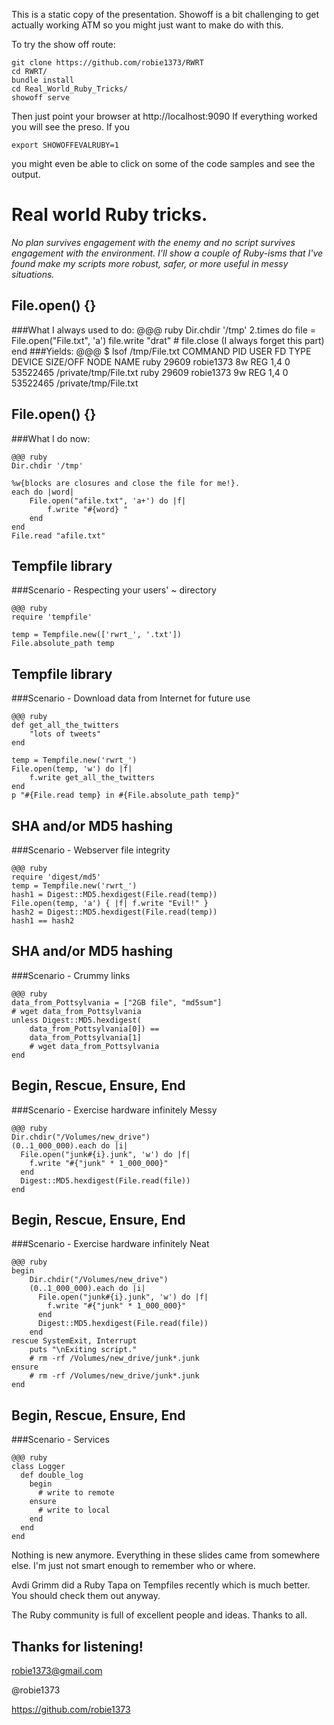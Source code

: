 This is a static copy of the presentation. Showoff is a bit challenging to get actually working ATM so you might just want to make do with this.

To try the show off route:

    git clone https://github.com/robie1373/RWRT
    cd RWRT/
    bundle install
    cd Real_World_Ruby_Tricks/
    showoff serve

Then just point your browser at http://localhost:9090 If everything worked you will see the preso. 
If you 

    export SHOWOFFEVALRUBY=1

you might even be able to click on some of the code samples and see the output.


<!SLIDE center incremental transition=fade>
# Real world Ruby tricks.

*No plan survives engagement with the enemy and no script survives engagement with the environment. I'll show a couple of Ruby-isms that I've found make my scripts more robust, safer, or more useful in messy situations.*

<!SLIDE code incremental small transition=fade>
## File.open() {}
###What I always used to do:
    @@@ ruby
    Dir.chdir '/tmp'
    2.times do
        file = File.open("File.txt", 'a')
        file.write "drat"
        # file.close (I always forget this part)
    end
###Yields:
    @@@
    $ lsof /tmp/File.txt
    COMMAND   PID      USER   FD   TYPE DEVICE SIZE/OFF     NODE NAME
    ruby    29609 robie1373    8w   REG    1,4        0 53522465 /private/tmp/File.txt
    ruby    29609 robie1373    9w   REG    1,4        0 53522465 /private/tmp/File.txt

<!SLIDE code small execute incremental transition=fade>
## File.open() {}
###What I do now:

    @@@ ruby
    Dir.chdir '/tmp'

    %w{blocks are closures and close the file for me!}.
    each do |word|
        File.open("afile.txt", 'a+') do |f|
            f.write "#{word} "
        end
    end
    File.read "afile.txt"

<!SLIDE code execute transition=fade>
## Tempfile library
###Scenario - Respecting your users' ~ directory

    @@@ ruby
    require 'tempfile'

    temp = Tempfile.new(['rwrt_', '.txt'])
    File.absolute_path temp

<!SLIDE code execute small transition=fade>
## Tempfile library 
###Scenario - Download data from Internet for future use

    @@@ ruby
    def get_all_the_twitters
        "lots of tweets"
    end

    temp = Tempfile.new('rwrt_')
    File.open(temp, 'w') do |f|
        f.write get_all_the_twitters
    end
    p "#{File.read temp} in #{File.absolute_path temp}"

<!SLIDE code execute small incremental transition=fade>
## SHA and/or MD5 hashing
###Scenario - Webserver file integrity

    @@@ ruby
    require 'digest/md5'
    temp = Tempfile.new('rwrt_')
    hash1 = Digest::MD5.hexdigest(File.read(temp))
    File.open(temp, 'a') { |f| f.write "Evil!" }
    hash2 = Digest::MD5.hexdigest(File.read(temp))
    hash1 == hash2

<!SLIDE code small transition=fade>
## SHA and/or MD5 hashing
###Scenario - Crummy links

    @@@ ruby
    data_from_Pottsylvania = ["2GB file", "md5sum"]
    # wget data_from_Pottsylvania
    unless Digest::MD5.hexdigest(
        data_from_Pottsylvania[0]) ==
        data_from_Pottsylvania[1]
        # wget data_from_Pottsylvania
    end


<!SLIDE code incremental transition=fade>
## Begin, Rescue, Ensure, End
###Scenario - Exercise hardware infinitely
Messy

    @@@ ruby
    Dir.chdir("/Volumes/new_drive")
    (0..1_000_000).each do |i|
      File.open("junk#{i}.junk", 'w') do |f|
        f.write "#{"junk" * 1_000_000}"
      end
      Digest::MD5.hexdigest(File.read(file))
    end

<!SLIDE code small incremental transition=fade>
## Begin, Rescue, Ensure, End
###Scenario - Exercise hardware infinitely
Neat

    @@@ ruby
    begin
        Dir.chdir("/Volumes/new_drive")
        (0..1_000_000).each do |i|
          File.open("junk#{i}.junk", 'w') do |f|
            f.write "#{"junk" * 1_000_000}"
          end
          Digest::MD5.hexdigest(File.read(file))
        end
    rescue SystemExit, Interrupt
        puts "\nExiting script."
        # rm -rf /Volumes/new_drive/junk*.junk
    ensure
        # rm -rf /Volumes/new_drive/junk*.junk
    end

<!SLIDE code small incremental transition=fade>
## Begin, Rescue, Ensure, End
###Scenario - Services

    @@@ ruby
    class Logger
      def double_log
        begin
          # write to remote
        ensure
          # write to local
        end
      end
    end

<!SLIDE center transition=fade>
Nothing is new anymore. Everything in these slides came from somewhere else. I'm just not smart enough to remember who or where.

Avdi Grimm did a Ruby Tapa on Tempfiles recently which is much better. You should check them out anyway.

The Ruby community is full of excellent people and ideas. Thanks to all.

<!SLIDE center transition=fade>
## Thanks for listening!

robie1373@gmail.com

@robie1373

https://github.com/robie1373
